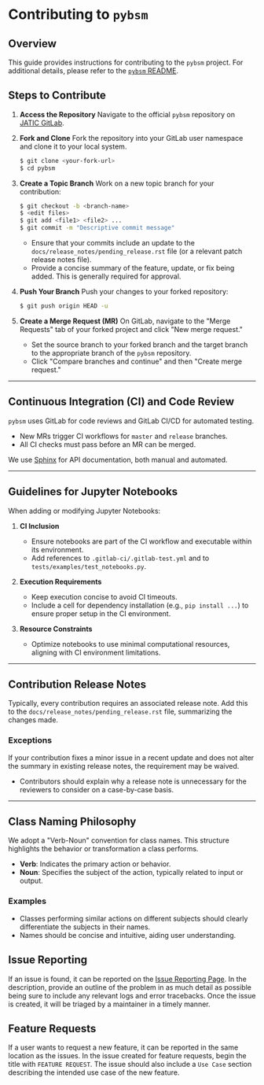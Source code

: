 # Contributing to `pybsm`

## Overview

This guide provides instructions for contributing to the `pybsm` project.
For additional details, please refer to the [`pybsm` README](README.md).

## Steps to Contribute

1. **Access the Repository** Navigate to the official `pybsm` repository
   on [JATIC GitLab](https://gitlab.jatic.net/jatic/kitware/pybsm).

2. **Fork and Clone** Fork the repository into your GitLab user namespace and
   clone it to your local system.

   ```bash
   $ git clone <your-fork-url>
   $ cd pybsm
   ```

3. **Create a Topic Branch** Work on a new topic branch for your contribution:

   ```bash
   $ git checkout -b <branch-name>
   $ <edit files>
   $ git add <file1> <file2> ...
   $ git commit -m "Descriptive commit message"
   ```

   - Ensure that your commits include an update to the
     `docs/release_notes/pending_release.rst` file (or a relevant patch release
     notes file).
   - Provide a concise summary of the feature, update, or fix being added. This
     is generally required for approval.

4. **Push Your Branch** Push your changes to your forked repository:

   ```bash
   $ git push origin HEAD -u
   ```

5. **Create a Merge Request (MR)** On GitLab, navigate to the "Merge Requests"
   tab of your forked project and click "New merge request."

   - Set the source branch to your forked branch and the target branch to the
     appropriate branch of the `pybsm` repository.
   - Click "Compare branches and continue" and then "Create merge request."

______________________________________________________________________

## Continuous Integration (CI) and Code Review

`pybsm` uses GitLab for code reviews and GitLab CI/CD for automated
testing.

- New MRs trigger CI workflows for `master` and `release` branches.
- All CI checks must pass before an MR can be merged.

We use [Sphinx](https://www.sphinx-doc.org/) for API documentation, both manual
and automated.

______________________________________________________________________

## Guidelines for Jupyter Notebooks

When adding or modifying Jupyter Notebooks:

1. **CI Inclusion**

   - Ensure notebooks are part of the CI workflow and executable within its
     environment.
   - Add references to `.gitlab-ci/.gitlab-test.yml` and to
     `tests/examples/test_notebooks.py`.

2. **Execution Requirements**

   - Keep execution concise to avoid CI timeouts.
   - Include a cell for dependency installation (e.g., `pip install ...`) to
     ensure proper setup in the CI environment.

3. **Resource Constraints**

   - Optimize notebooks to use minimal computational resources, aligning with CI
     environment limitations.

______________________________________________________________________

## Contribution Release Notes

Typically, every contribution requires an associated release note. Add this to
the `docs/release_notes/pending_release.rst` file, summarizing the changes made.

### Exceptions

If your contribution fixes a minor issue in a recent update and does not alter
the summary in existing release notes, the requirement may be waived.

- Contributors should explain why a release note is unnecessary for the
  reviewers to consider on a case-by-case basis.

______________________________________________________________________

## Class Naming Philosophy

We adopt a "Verb-Noun" convention for class names. This structure highlights the
behavior or transformation a class performs.

- **Verb**: Indicates the primary action or behavior.
- **Noun**: Specifies the subject of the action, typically related to input or
  output.

### Examples

- Classes performing similar actions on different subjects should clearly
  differentiate the subjects in their names.
- Names should be concise and intuitive, aiding user understanding.

## Issue Reporting

If an issue is found, it can be reported on the
[Issue Reporting Page](https://github.com/Kitware/pybsm/issues/new). In
the description, provide an outline of the problem in as much detail as possible
being sure to include any relevant logs and error tracebacks. Once the issue is
created, it will be triaged by a maintainer in a timely manner.

## Feature Requests

If a user wants to request a new feature, it can be reported in the same
location as the issues. In the issue created for feature requests, begin the
title with `FEATURE REQUEST`. The issue should also include a `Use Case` section
describing the intended use case of the new feature.
